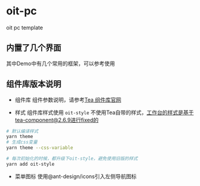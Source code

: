 # oit-pc
oit pc template

## 内置了几个界面
其中Demo中有几个常用的框架，可以参考使用

## 组件库版本说明

- 组件库
组件参数说明，请参考[Tea 组件库官网](https://tea-design.github.io/componen)

- 样式
组件库样式使用 `oit-style` 不使用Tea自带的样式，工作台的样式是基于tea-component@2.6.9进行fixed的

```bash
# 默认编译样式
yarn theme
# 生成css变量
yarn theme --css-variable
```

```bash
# 每次初始化的时候，都升级下oit-style，避免使用旧版的样式
yarn add oit-style
```

- 菜单图标
使用@ant-design/icons引入左侧导航图标


